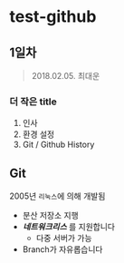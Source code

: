 # test-github

## 1일차

> 2018.02.05.
> 최대운

### 더 작은 title

1. 인사
2. 환경 설정
3. Git / Github History

## Git

2005년 <code>리눅스</code>에 의해 개발됨

- 분산 저장소 지행
- ***네트워크리스*** 를 지원합니다
  - 다중 서버가 가능
- Branch가 자유롭습니다

